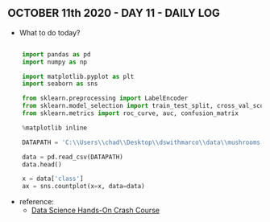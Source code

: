 ## OCTOBER 11th 2020 - DAY 11 - DAILY LOG ##

* What to do today?


```python

    import pandas as pd
    import numpy as np

    import matplotlib.pyplot as plt
    import seaborn as sns

    from sklearn.preprocessing import LabelEncoder
    from sklearn.model_selection import train_test_split, cross_val_score
    from sklearn.metrics import roc_curve, auc, confusion_matrix

    %matplotlib inline

    DATAPATH = 'C:\\Users\\chad\\Desktop\\dswithmarco\\data\\mushrooms.csv'

    data = pd.read_csv(DATAPATH)
    data.head()

    x = data['class']
    ax = sns.countplot(x=x, data=data)

```



* reference: 
    * [Data Science Hands-On Crash Course](https://www.youtube.com/watch?v=XU5pw3QRYjQ)


